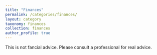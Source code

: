 ```yaml
---
title: "Finances"
permalink: /categories/finances/
layout: category
taxonomy: finances
collection: finances
author_profile: true
---
```


This is not fancial advice. Please consult a professional for real advice.
